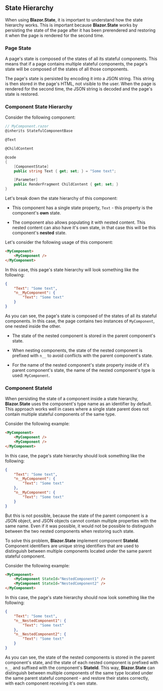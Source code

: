 ## State Hierarchy

When using **Blazor.State**, it is important to understand how the state hierarchy works. This is important because **Blazor.State** works by persisting the state of the page after it has been prerendered and restoring it when the page is rendered for the second time.

### Page State

A page's state is composed of the states of all its stateful components. This means that if a page contains multiple stateful components, the page's state will be composed of the states of all those components.

The page's state is persisted by encoding it into a JSON string. This string is then stored in the page's HTML, not visible to the user. When the page is rendered for the second time, the JSON string is decoded and the page's state is restored.

### Component State Hierarchy

Consider the following component:

```csharp
// MyComponent.razor
@inherits StatefulComponentBase

@Text

@ChildContent

@code
{
    [ComponentState]
    public string Text { get; set; } = "Some text";

    [Parameter]
    public RenderFragment ChildContent { get; set; }
}
```

Let's break down the state hierarchy of this component:

- This component has a single state property, `Text` - this property is the component's **own** state.

- The component also allows populating it with nested content. This nested content can also have it's own state, in that case this will be this component's **nested** state.

Let's consider the following usage of this component:

```html
<MyComponent>
    <MyComponent />
</MyComponent>
```

In this case, this page's state hierarchy will look something like the following:

```json
{
    "Text": "Some text",
    "n__MyComponent": {
        "Text": "Some text"
    }
}
```

As you can see, the page's state is composed of the states of all its stateful components. In this case, the page contains two instances of `MyComponent`, one nested inside the other.

- The state of the nested component is stored in the parent component's state.

- When nesting components, the state of the nested component is prefixed with `n__` to avoid conflicts with the parent component's state.

- For the name of the nested component's state property inside of it's parent component's state, the name of the nested component's type is used: `MyComponent`.

### Component StateId

When persisting the state of a component inside a state hierarchy, **Blazor.State** uses the component's type name as an identifier by default. This approach works well in cases where a single state parent does not contain multiple stateful components of the same type.

Consider the following example:

```html
<MyComponent>
    <MyComponent />
    <MyComponent />
</MyComponent>
```

In this case, the page's state hierarchy should look something like the following:

```json
{
    "Text": "Some text",
    "n__MyComponent": {
        "Text": "Some text"
    },
    "n__MyComponent": {
        "Text": "Some text"
    }
}
```

But this is not possible, because the state of the parent component is a JSON object, and JSON objects cannot contain multiple properties with the same name. Even if it was possible, it would not be possible to distinguish between the two nested components when restoring such state.

To solve this problem, **Blazor.State** implement component **StateId**. Component identifiers are unique string identifiers that are used to distinguish between multiple components located under the same parent stateful component.

Consider the following example:

```html
<MyComponent>
    <MyComponent StateId="NestedComponent1" />
    <MyComponent StateId="NestedComponent2" />
</MyComponent>
```

In this case, the page's state hierarchy should now look something like the following:

```json
{
    "Text": "Some text",
    "n__NestedComponent1": {
        "Text": "Some text"
    },
    "n__NestedComponent2": {
        "Text": "Some text"
    }
}
```

As you can see, the state of the nested components is stored in the parent component's state, and the state of each nested component is prefixed with `n__` and suffixed with the component's **StateId**. This way, **Blazor.State** can distinguish between multiple components of the same type located under the same parent stateful component - and restore their states correctly, with each component receiving it's own state.